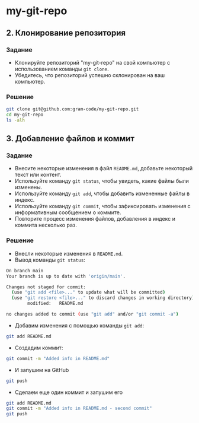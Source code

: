 # my-git-repo
## 2. Клонирование репозитория

### Задание
- Клонируйте репозиторий "my-git-repo" на свой компьютер с использованием команды `git clone`.
- Убедитесь, что репозиторий успешно склонирован на ваш компьютер.

### Решение
```bash
git clone git@github.com:gram-code/my-git-repo.git
cd my-git-repo
ls -alh
```

## 3. Добавление файлов и коммит

### Задание
- Внесите некоторые изменения в файл `README.md`, добавьте некоторый текст или контент.
- Используйте команду `git status`, чтобы увидеть, какие файлы были изменены.
- Используйте команду `git add`, чтобы добавить измененные файлы в индекс.
- Используйте команду `git commit`, чтобы зафиксировать изменения с информативным сообщением о коммите.
- Повторите процесс изменения файлов, добавления в индекс и коммита несколько раз.

### Решение
- Внесли некоторые изменения в `README.md`.
- Вывод команды `git status`:
```bash
On branch main
Your branch is up to date with 'origin/main'.

Changes not staged for commit:
  (use "git add <file>..." to update what will be committed)
  (use "git restore <file>..." to discard changes in working directory)
        modified:   README.md

no changes added to commit (use "git add" and/or "git commit -a")
```
- Добавим изменения с помощью команды `git add`:
```bash
git add README.md
```
- Создадим коммит:
```bash
git commit -m "Added info in README.md"
```
- И запушим на GitHub
```bash
git push
```
- Сделаем еще один коммит и запушим его
```bash
git add README.md
git commit -m "Added info in README.md - second commit"
git push
```


